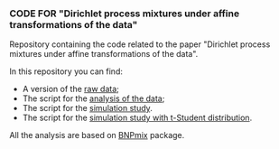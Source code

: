 ### CODE FOR "Dirichlet process mixtures under affine transformations of the data"
Repository containing the code related to the paper "Dirichlet process mixtures under affine transformations of the data".

In this repository you can find:
- A version of the [raw data](https://github.com/rcorradin/Affine/blob/master/dataXY.dat);
- The script for the [analysis of the data](https://github.com/rcorradin/Affine/blob/master/real_data.R);
- The script for the [simulation study](https://github.com/rcorradin/Affine/blob/master/simulation_study.R).
- The script for the [simulation study with t-Student distribution](https://github.com/rcorradin/Affine/blob/master/simulation_tstudent.R).

All the analysis are based on [BNPmix](https://github.com/rcorradin/BNPmix) package.
